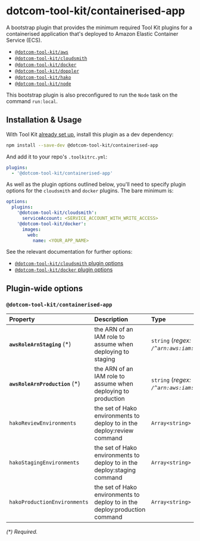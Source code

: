 # dotcom-tool-kit/containerised-app

A bootstrap plugin that provides the minimum required Tool Kit plugins for a containerised application that's deployed to Amazon Elastic Container Service (ECS).

  - [`@dotcom-tool-kit/aws`](https://github.com/Financial-Times/dotcom-tool-kit/tree/main/plugins/aws)
  - [`@dotcom-tool-kit/cloudsmith`](https://github.com/Financial-Times/dotcom-tool-kit/tree/main/plugins/cloudsmith)
  - [`@dotcom-tool-kit/docker`](https://github.com/Financial-Times/dotcom-tool-kit/tree/main/plugins/docker)
  - [`@dotcom-tool-kit/doppler`](https://github.com/Financial-Times/dotcom-tool-kit/tree/main/plugins/doppler)
  - [`@dotcom-tool-kit/hako`](https://github.com/Financial-Times/dotcom-tool-kit/tree/main/plugins/hako)
  - [`@dotcom-tool-kit/node`](https://github.com/Financial-Times/dotcom-tool-kit/tree/main/plugins/node)

This bootstrap plugin is also preconfigured to run the `Node` task on the command `run:local`.

## Installation & Usage

With Tool Kit [already set up](https://github.com/financial-times/dotcom-tool-kit#installing-and-using-tool-kit), install this plugin as a dev dependency:

```sh
npm install --save-dev @dotcom-tool-kit/containerised-app
```

And add it to your repo's `.toolkitrc.yml`:

```yml
plugins:
  - '@dotcom-tool-kit/containerised-app'
```

As well as the plugin options outlined below, you'll need to specify plugin options for the `cloudsmith` and `docker` plugins. The bare minimum is:

```yml
options:
  plugins:
    '@dotcom-tool-kit/cloudsmith':
      serviceAccount: <SERVICE_ACCOUNT_WITH_WRITE_ACCESS>
    '@dotcom-tool-kit/docker':
      images:
        web:
          name: <YOUR_APP_NAME>
```

See the relevant documentation for further options:

  - [`@dotcom-tool-kit/cloudsmith` plugin options](https://github.com/Financial-Times/dotcom-tool-kit/tree/main/plugins/cloudsmith#plugin-wide-options)
  - [`@dotcom-tool-kit/docker` plugin options](https://github.com/Financial-Times/dotcom-tool-kit/tree/main/plugins/docker#plugin-wide-options)

<!-- begin autogenerated docs -->
## Plugin-wide options

### `@dotcom-tool-kit/containerised-app`

| Property                        | Description                                                                | Type                                             | Default                |
| :------------------------------ | :------------------------------------------------------------------------- | :----------------------------------------------- | :--------------------- |
| **`awsRoleArnStaging`** (\*)    | the ARN of an IAM role to assume when deploying to staging                 | `string` (_regex: `/^arn:aws:iam::\d+:role\//`_) |                        |
| **`awsRoleArnProduction`** (\*) | the ARN of an IAM role to assume when deploying to production              | `string` (_regex: `/^arn:aws:iam::\d+:role\//`_) |                        |
| `hakoReviewEnvironments`        | the set of Hako environments to deploy to in the deploy:review command     | `Array<string>`                                  | `["ft-com-review-eu"]` |
| `hakoStagingEnvironments`       | the set of Hako environments to deploy to in the deploy:staging command    | `Array<string>`                                  | `["ft-com-test-eu"]`   |
| `hakoProductionEnvironments`    | the set of Hako environments to deploy to in the deploy:production command | `Array<string>`                                  | `["ft-com-prod-eu"]`   |

_(\*) Required._
<!-- end autogenerated docs -->

